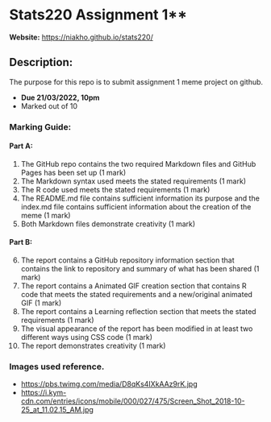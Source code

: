 # Stats220 Assignment 1**
**Website:** https://niakho.github.io/stats220/

##  Description:
The purpose for this repo is to submit assignment 1 meme project on github.
- **Due 21/03/2022, 10pm**
- Marked out of 10

### Marking Guide:

#### Part A:

1) The GitHub repo contains the two required Markdown files and GitHub Pages has been set up (1 mark)
2) The Markdown syntax used meets the stated requirements (1 mark)
3) The R code used meets the stated requirements (1 mark)
4) The README.md file contains sufficient information its purpose and the index.md file contains sufficient information about the creation of the meme (1 mark)
5) Both Markdown files demonstrate creativity (1 mark)

#### Part B:

6) The report contains a GitHub repository information section that contains the link to repository and summary of what has been shared (1 mark)
7) The report contains a Animated GIF creation section that contains R code that meets the stated requirements and a new/original animated GIF (1 mark)
8) The report contains a Learning reflection section that meets the stated requirements (1 mark)
9) The visual appearance of the report has been modified in at least two different ways using CSS code (1 mark)
10) The report demonstrates creativity (1 mark)

### Images used reference.
- https://pbs.twimg.com/media/D8qKs4IXkAAz9rK.jpg
- https://i.kym-cdn.com/entries/icons/mobile/000/027/475/Screen_Shot_2018-10-25_at_11.02.15_AM.jpg
